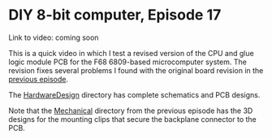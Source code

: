 # DIY 8-bit computer, Episode 17

Link to video: coming soon

This is a quick video in which I test a revised version of the
CPU and glue logic module PCB for the F68 6809-based microcomputer system.
The revision fixes several problems I found with the original board
revision in the [previous episode](../Episode16).

The [HardwareDesign](HardwareDesign) directory has complete schematics and
PCB designs.

Note that the [Mechanical](../Episode16/Mechanical) directory from
the previous episode has the 3D designs for the mounting clips that secure the
backplane connector to the PCB.
